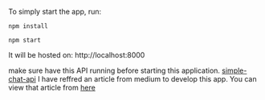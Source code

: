 To simply start the app, run:
```
npm install

npm start
```
It will be hosted on: http://localhost:8000

make sure have this API running before starting this application. [simple-chat-api](https://github.com/kentandlime/simple-chat-api)
I have reffred an article from medium to develop this app. You can view that article from [here](https://medium.com/@coderacademy/you-can-build-an-fb-messenger-style-chat-app-with-reactjs-heres-how-intermediate-211b523838ad)
